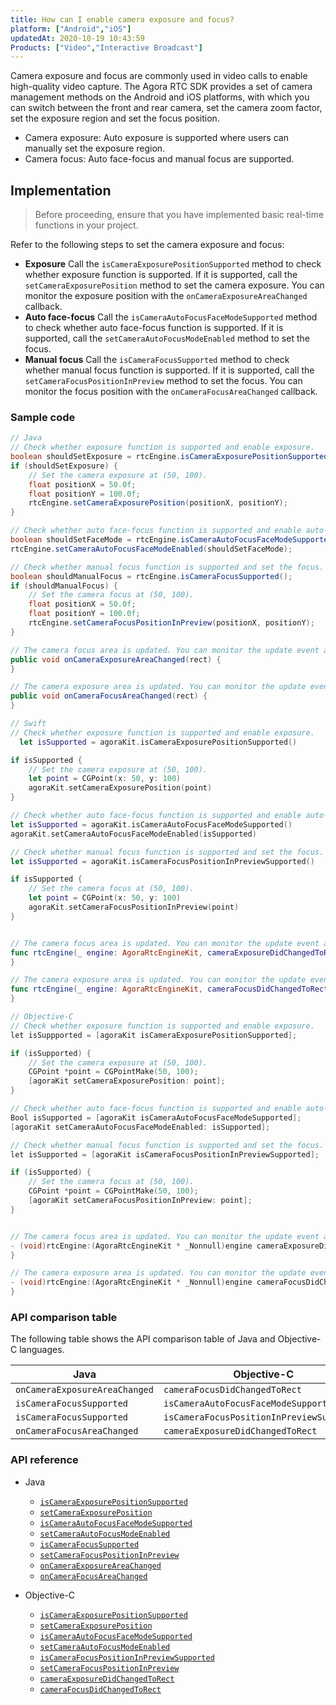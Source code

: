 ```yaml
---
title: How can I enable camera exposure and focus?
platform: ["Android","iOS"]
updatedAt: 2020-10-19 10:43:59
Products: ["Video","Interactive Broadcast"]
---
```

Camera exposure and focus are commonly used in video calls to enable high-quality video capture. The Agora RTC SDK provides a set of camera management methods on the Android and iOS platforms, with which you can switch between the front and rear camera, set the camera zoom factor, set the exposure region and set the focus position.

- Camera exposure: Auto exposure is supported where users can manually set the exposure region.
- Camera focus: Auto face-focus and manual focus are supported.

## Implementation

> Before proceeding, ensure that you have implemented basic real-time functions in your project.

Refer to the following steps to set the camera exposure and focus:

- **Exposure**
Call the `isCameraExposurePositionSupported` method to check whether exposure function is supported. If it is supported, call the `setCameraExposurePosition` method to set the camera exposure.
You can monitor the exposure position with the `onCameraExposureAreaChanged` callback.
- **Auto face-focus**
Call the `isCameraAutoFocusFaceModeSupported` method to check whether auto face-focus function is supported. If it is supported, call the `setCameraAutoFocusModeEnabled` method to set the focus.
- **Manual focus**
Call the `isCameraFocusSupported` method to check whether manual focus function is supported. If it is supported, call the `setCameraFocusPositionInPreview` method to set the focus.
You can monitor the focus position with the `onCameraFocusAreaChanged` callback.

### Sample code

```java
// Java
// Check whether exposure function is supported and enable exposure.
boolean shouldSetExposure = rtcEngine.isCameraExposurePositionSupported();
if (shouldSetExposure) {
    // Set the camera exposure at (50, 100).
    float positionX = 50.0f;
    float positionY = 100.0f;
    rtcEngine.setCameraExposurePosition(positionX, positionY);
}

// Check whether auto face-focus function is supported and enable auto-face focus.
boolean shouldSetFaceMode = rtcEngine.isCameraAutoFocusFaceModeSupported();
rtcEngine.setCameraAutoFocusFaceModeEnabled(shouldSetFaceMode);

// Check whether manual focus function is supported and set the focus.
boolean shouldManualFocus = rtcEngine.isCameraFocusSupported();
if (shouldManualFocus) {
    // Set the camera focus at (50, 100).
    float positionX = 50.0f;
    float positionY = 100.0f;
    rtcEngine.setCameraFocusPositionInPreview(positionX, positionY);
}

// The camera focus area is updated. You can monitor the update event and implement corresponding logic.
public void onCameraExposureAreaChanged(rect) {
}

// The camera exposure area is updated. You can monitor the update event the implement corresponding logic.
public void onCameraFocusAreaChanged(rect) {
}
```

```swift
// Swift
// Check whether exposure function is supported and enable exposure.
  let isSupported = agoraKit.isCameraExposurePositionSupported()

if isSupported {
    // Set the camera exposure at (50, 100).
    let point = CGPoint(x: 50, y: 100)
    agoraKit.setCameraExposurePosition(point)
}

// Check whether auto face-focus function is supported and enable auto-face focus.
let isSupported = agoraKit.isCameraAutoFocusFaceModeSupported()
agoraKit.setCameraAutoFocusFaceModeEnabled(isSupported)

// Check whether manual focus function is supported and set the focus.
let isSupported = agoraKit.isCameraFocusPositionInPreviewSupported()

if isSupported {
    // Set the camera focus at (50, 100).
    let point = CGPoint(x: 50, y: 100)
    agoraKit.setCameraFocusPositionInPreview(point)
}


// The camera focus area is updated. You can monitor the update event and implement corresponding logic.
func rtcEngine(_ engine: AgoraRtcEngineKit, cameraExposureDidChangedToRect: CGRect) {
}

// The camera exposure area is updated. You can monitor the update event the implement corresponding logic.
func rtcEngine(_ engine: AgoraRtcEngineKit, cameraFocusDidChangedToRect: CGRect) {
}
```

```objective-c
// Objective-C
// Check whether exposure function is supported and enable exposure.
let isSuppported = [agoraKit isCameraExposurePositionSupported];

if (isSupported) {
    // Set the camera exposure at (50, 100).
    CGPoint *point = CGPointMake(50, 100);
    [agoraKit setCameraExposurePosition: point];
}

// Check whether auto face-focus function is supported and enable auto-face focus.
Bool isSupported = [agoraKit isCameraAutoFocusFaceModeSupported];
[agoraKit setCameraAutoFocusFaceModeEnabled: isSupported];

// Check whether manual focus function is supported and set the focus.
let isSupported = [agoraKit isCameraFocusPositionInPreviewSupported];

if (isSupported) {
    // Set the camera focus at (50, 100).
    CGPoint *point = CGPointMake(50, 100);
    [agoraKit setCameraFocusPositionInPreview: point];
}


// The camera focus area is updated. You can monitor the update event and implement corresponding logic.
- (void)rtcEngine:(AgoraRtcEngineKit * _Nonnull)engine cameraExposureDidChangedToRect:(CGRect)rect {
}

// The camera exposure area is updated. You can monitor the update event the implement corresponding logic.
- (void)rtcEngine:(AgoraRtcEngineKit * _Nonnull)engine cameraFocusDidChangedToRect:(CGRect)rect {
}
```

### API comparison table

The following table shows the API comparison table of Java and Objective-C languages.

|Java|Objective-C|
|----|-----------|
|`onCameraExposureAreaChanged`|`cameraFocusDidChangedToRect`|
|`isCameraFocusSupported`|`isCameraAutoFocusFaceModeSupported`|
|`isCameraFocusSupported`|`isCameraFocusPositionInPreviewSupported`|
|`onCameraFocusAreaChanged`|`cameraExposureDidChangedToRect`|


### API reference
- Java
    - [`isCameraExposurePositionSupported`](./API%20Reference/java/classio_1_1agora_1_1rtc_1_1_rtc_engine.html#a6818c2a98bebeb72e4802b1c585da99b)
    - [`setCameraExposurePosition`](./API%20Reference/java/classio_1_1agora_1_1rtc_1_1_rtc_engine.html#a0ac20919f60df42635850c53c9cbdefd)
    - [`isCameraAutoFocusFaceModeSupported`](./API%20Reference/java/classio_1_1agora_1_1rtc_1_1_rtc_engine.html#a09f61f738cf7d8a1902761e03a7fa600)
    - [`setCameraAutoFocusModeEnabled`](./API%20Reference/java/classio_1_1agora_1_1rtc_1_1_rtc_engine.html#a7e67afe7ad0045448fe0bd97203afcee)
    - [`isCameraFocusSupported`](./API%20Reference/java/classio_1_1agora_1_1rtc_1_1_rtc_engine.html#a0e20f04ccecfc41aa23bf63116c9a8cd)
    - [`setCameraFocusPositionInPreview`](./API%20Reference/java/classio_1_1agora_1_1rtc_1_1_rtc_engine.html#aba273e4337a760d883b6c7c1344183c0)
    - [`onCameraExposureAreaChanged`](./API%20Reference/java/classio_1_1agora_1_1rtc_1_1_i_rtc_engine_event_handler.html#ab6bc82a55191e596d5bf5a7c56bdf95e)
    - [`onCameraFocusAreaChanged`](./API%20Reference/java/classio_1_1agora_1_1rtc_1_1_i_rtc_engine_event_handler.html#a7af6c96c4c35587a13d1e367255e3ec0)

- Objective-C
    - [`isCameraExposurePositionSupported`](./API%20Reference/oc/Classes/AgoraRtcEngineKit.html#//api/name/isCameraExposurePositionSupported)
    - [`setCameraExposurePosition`](./API%20Reference/oc/Classes/AgoraRtcEngineKit.html#//api/name/setCameraExposurePosition:)
    - [`isCameraAutoFocusFaceModeSupported`](./API%20Reference/oc/Classes/AgoraRtcEngineKit.html#//api/name/isCameraAutoFocusFaceModeSupported)
    - [`setCameraAutoFocusModeEnabled`](./API%20Reference/oc/Classes/AgoraRtcEngineKit.html#//api/name/setCameraAutoFocusFaceModeEnabled:)
    - [`isCameraFocusPositionInPreviewSupported`](./API%20Reference/oc/Classes/AgoraRtcEngineKit.html#//api/name/isCameraFocusPositionInPreviewSupported)
    - [`setCameraFocusPositionInPreview`](./API%20Reference/oc/Classes/AgoraRtcEngineKit.html#//api/name/setCameraFocusPositionInPreview:)
    - [`cameraExposureDidChangedToRect`](./API%20Reference/oc/Protocols/AgoraRtcEngineDelegate.html#//api/name/rtcEngine:cameraExposureDidChangedToRect:)
    - [`cameraFocusDidChangedToRect`](./API%20Reference/oc/Protocols/AgoraRtcEngineDelegate.html#//api/name/rtcEngine:cameraFocusDidChangedToRect:)